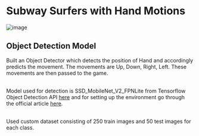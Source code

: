 # Subway Surfers with Hand Motions

![image](https://user-images.githubusercontent.com/57898986/139538138-b3455166-59ec-4d5a-b52c-3c8adb3f7391.png)


## Object Detection Model

Built an Object Detector which detects the position of Hand and accordingly predicts the movement. The movements are Up, Down, Right, Left. These movements are then passed to the game.<br><br>

Model used for detection is SSD_MobileNet_V2_FPNLite from Tensorflow Object Detection API [here](https://github.com/tensorflow/models/blob/master/research/object_detection/g3doc/tf2_detection_zoo.md) and for setting up the environment go through the official article [here](https://tensorflow-object-detection-api-tutorial.readthedocs.io/en/latest/).<br><br>

Used custom dataset consisting of 250 train images and 50 test images for each class.





